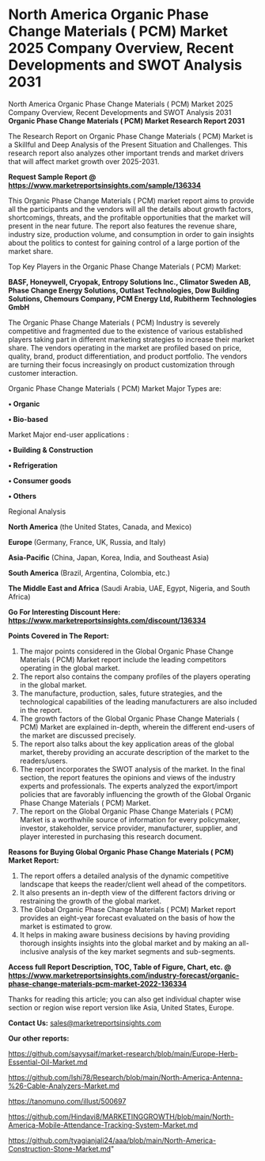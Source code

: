 # North America Organic Phase Change Materials ( PCM) Market 2025 Company Overview, Recent Developments and SWOT Analysis 2031
 North America Organic Phase Change Materials ( PCM) Market 2025 Company Overview, Recent Developments and SWOT Analysis 2031
<strong>Organic Phase Change Materials ( PCM) Market Research Report 2031</strong>

The Research Report on Organic Phase Change Materials ( PCM) Market is a Skillful and Deep Analysis of the Present Situation and Challenges. This research report also analyzes other important trends and market drivers that will affect market growth over 2025-2031.

<strong>Request Sample Report @ <a href=https://www.marketreportsinsights.com/sample/136334>https://www.marketreportsinsights.com/sample/136334</a></strong>

This Organic Phase Change Materials ( PCM) market report aims to provide all the participants and the vendors will all the details about growth factors, shortcomings, threats, and the profitable opportunities that the market will present in the near future. The report also features the revenue share, industry size, production volume, and consumption in order to gain insights about the politics to contest for gaining control of a large portion of the market share.

Top Key Players in the Organic Phase Change Materials ( PCM) Market:

<strong>BASF, Honeywell, Cryopak, Entropy Solutions Inc., Climator Sweden AB, Phase Change Energy Solutions, Outlast Technologies, Dow Building Solutions, Chemours Company, PCM Energy Ltd, Rubitherm Technologies GmbH</strong>

The Organic Phase Change Materials ( PCM) Industry is severely competitive and fragmented due to the existence of various established players taking part in different marketing strategies to increase their market share. The vendors operating in the market are profiled based on price, quality, brand, product differentiation, and product portfolio. The vendors are turning their focus increasingly on product customization through customer interaction.

Organic Phase Change Materials ( PCM) Market Major Types are:

<strong>• Organic

• Bio-based</strong>

Market Major end-user applications :

<strong>• Building & Construction

• Refrigeration

• Consumer goods

• Others</strong>

Regional Analysis

</u><strong><b>North America</b></strong> (the United States, Canada, and Mexico)

<strong><b>Europe </b></strong>(Germany, France, UK, Russia, and Italy)

<strong><b>Asia-Pacific</b></strong> (China, Japan, Korea, India, and Southeast Asia)

<strong><b>South America</b></strong> (Brazil, Argentina, Colombia, etc.)

<strong><b>The Middle East and Africa</b></strong> (Saudi Arabia, UAE, Egypt, Nigeria, and South Africa)

<strong>Go For Interesting Discount Here: <a href=https://www.marketreportsinsights.com/discount/136334>https://www.marketreportsinsights.com/discount/136334</a></strong>

<strong>Points Covered in The Report:</strong>
<ol>
  <li>The major points considered in the Global Organic Phase Change Materials ( PCM) Market report include the leading competitors operating in the global market.</li>
  <li>The report also contains the company profiles of the players operating in the global market.</li>
  <li>The manufacture, production, sales, future strategies, and the technological capabilities of the leading manufacturers are also included in the report.</li>
  <li>The growth factors of the Global Organic Phase Change Materials ( PCM) Market are explained in-depth, wherein the different end-users of the market are discussed precisely.</li>
  <li>The report also talks about the key application areas of the global market, thereby providing an accurate description of the market to the readers/users.</li>
  <li>The report incorporates the SWOT analysis of the market. In the final section, the report features the opinions and views of the industry experts and professionals. The experts analyzed the export/import policies that are favorably influencing the growth of the Global Organic Phase Change Materials ( PCM) Market.</li>
  <li>The report on the Global Organic Phase Change Materials ( PCM) Market is a worthwhile source of information for every policymaker, investor, stakeholder, service provider, manufacturer, supplier, and player interested in purchasing this research document.</li>
</ol>
<strong>Reasons for Buying Global Organic Phase Change Materials ( PCM) Market Report:</strong>

<ol>
  <li>The report offers a detailed analysis of the dynamic competitive landscape that keeps the reader/client well ahead of the competitors.</li>
  <li>It also presents an in-depth view of the different factors driving or restraining the growth of the global market.</li>
  <li>The Global Organic Phase Change Materials ( PCM) Market report provides an eight-year forecast evaluated on the basis of how the market is estimated to grow.</li>
  <li>It helps in making aware business decisions by having providing thorough insights insights into the global market and by making an all-inclusive analysis of the key market segments and sub-segments.</li>
</ol>
<strong>Access full Report Description, TOC, Table of Figure, Chart, etc. @ <a href=https://www.marketreportsinsights.com/industry-forecast/organic-phase-change-materials-pcm-market-2022-136334>https://www.marketreportsinsights.com/industry-forecast/organic-phase-change-materials-pcm-market-2022-136334</a></strong>


Thanks for reading this article; you can also get individual chapter wise section or region wise report version like Asia, United States, Europe.

<strong>Contact Us:</strong>
sales@marketreportsinsights.com

<strong>Our other reports:</strong>

<a href=https://github.com/sayysaif/market-research/blob/main/Europe-Herb-Essential-Oil-Market.md>https://github.com/sayysaif/market-research/blob/main/Europe-Herb-Essential-Oil-Market.md</a>

<a href=https://github.com/Ishi78/Research/blob/main/North-America-Antenna-%26-Cable-Analyzers-Market.md>https://github.com/Ishi78/Research/blob/main/North-America-Antenna-%26-Cable-Analyzers-Market.md</a>

<a href=https://tanomuno.com/illust/500697>https://tanomuno.com/illust/500697</a>

<a href=https://github.com/Hindavi8/MARKETINGGROWTH/blob/main/North-America-Mobile-Attendance-Tracking-System-Market.md>https://github.com/Hindavi8/MARKETINGGROWTH/blob/main/North-America-Mobile-Attendance-Tracking-System-Market.md</a>

<a href=https://github.com/tyagianjali24/aaa/blob/main/North-America-Construction-Stone-Market.md>https://github.com/tyagianjali24/aaa/blob/main/North-America-Construction-Stone-Market.md</a>"
